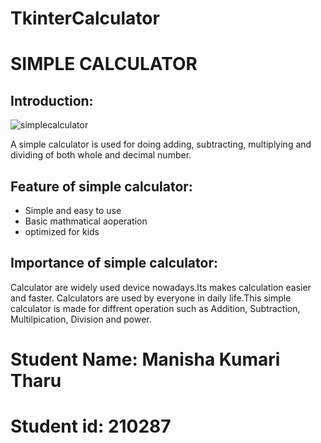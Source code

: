 # TkinterCalculator
# SIMPLE CALCULATOR
## Introduction:
![simplecalculator](https://user-images.githubusercontent.com/84695660/125594809-4c6b4581-d531-4472-913f-7ad8651d9338.png)


A simple calculator is used for doing adding, subtracting, multiplying and dividing of both whole and decimal number.

## Feature of simple calculator:
* Simple and easy to use
* Basic mathmatical aoperation
* optimized for kids

## Importance of simple calculator:
Calculator are widely used device nowadays.Its makes calculation easier and faster. Calculators are used by everyone in daily life.This simple calculator is made for diffrent  operation such as Addition, Subtraction, Multilpication, Division and power. 



# Student Name: Manisha Kumari Tharu
# Student id: 210287
